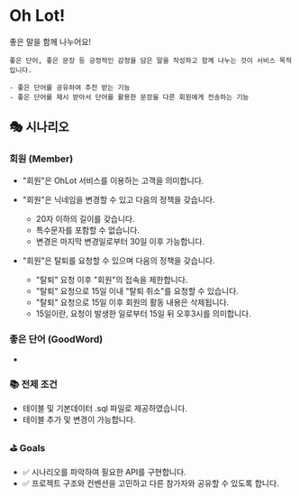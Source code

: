 # Oh Lot!

좋은 말을 함께 나누어요!

```
좋은 단어, 좋은 문장 등 긍정적인 감정을 담은 말을 작성하고 함께 나누는 것이 서비스 목적입니다.

- 좋은 단어를 공유하여 추천 받는 기능
- 좋은 단어를 제시 받아서 단어를 활용한 문장을 다른 회원에게 전송하는 기능
```
## 🎭 시나리오

### 회원 (Member)
- "회원"은 OhLot 서비스를 이용하는 고객을 의미합니다.
- "회원"은 닉네임을 변경할 수 있고 다음의 정책을 갖습니다.
  - 20자 이하의 길이를 갖습니다.
  - 특수문자를 포함할 수 없습니다.
  - 변경은 마지막 변경일로부터 30일 이후 가능합니다.
 
- "회원"은 탈퇴를 요청할 수 있으며 다음의 정책을 갖습니다.
  - "탈퇴" 요청 이후 "회원"의 접속을 제한합니다.
  - "탈퇴" 요청으로 15일 이내 "탈퇴 취소"를 요청할 수 있습니다.
  - "탈퇴" 요청으로 15일 이후 회원의 활동 내용은 삭제됩니다.
  - 15일이란, 요청이 발생한 일로부터 15일 뒤 오후3시를 의미합니다.

### 좋은 단어 (GoodWord)
 - 



### 📚 전제 조건
- 테이블 및 기본데이터 .sql 파일로 제공하였습니다.
- 테이블 추가 및 변경이 가능합니다.

### ⛳ Goals
- ✅ 시나리오를 파악하여 필요한 API를 구현합니다.
- ✅ 프로젝트 구조와 컨벤션을 고민하고 다른 참가자와 공유할 수 있도록 합니다.
